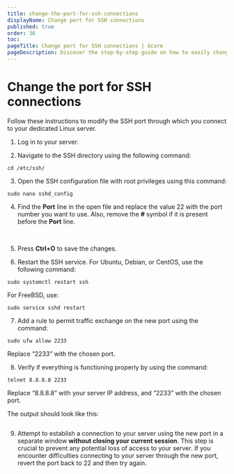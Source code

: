 ```yaml
---
title: change-the-port-for-ssh-connections
displayName: Change port for SSH connections
published: true
order: 36
toc:
pageTitle: Change port for SSH connections | Gcore
pageDescription: Discover the step-by-step guide on how to easily change the port for SSH connections on your Linux server.
---
```


# Change the port for SSH connections

Follow these instructions to modify the SSH port through which you connect to your dedicated Linux server.

1. Log in to your server.

2. Navigate to the SSH directory using the following command:

```
cd /etc/ssh/
```

3. Open the SSH configuration file with root privileges using this command:

```
sudo nano sshd_config
```

4. Find the **Port** line in the open file and replace the value 22 with the port number you want to use. Also, remove the **#** symbol if it is present before the **Port** line.

<media-gallery>

<img src="https://assets.gcore.pro/docs/hosting/virtual-servers/manage/connect/change-the-port-for-ssh-connections/1-port-22.png" alt="">

<img src="https://assets.gcore.pro/docs/hosting/virtual-servers/manage/connect/change-the-port-for-ssh-connections/2-port-2233.png" alt="">

</media-gallery>

5. Press **Ctrl+O** to save the changes.

6. Restart the SSH service.
For Ubuntu, Debian, or CentOS, use the following command:

```
sudo systemctl restart ssh 
```

For FreeBSD, use:

```
sudo service sshd restart
```

7. Add a rule to permit traffic exchange on the new port using the command:

```
sudo ufw allow 2233
```
Replace “2233” with the chosen port.

8. Verify if everything is functioning properly by using the command:

```
telnet 8.8.8.8 2233
```

Replace “8.8.8.8” with your server IP address, and “2233” with the chosen port.

The output should look like this:

<img src="https://assets.gcore.pro/docs/hosting/virtual-servers/manage/connect/change-the-port-for-ssh-connections/3-output.png" alt="">

9. Attempt to establish a connection to your server using the new port in a separate window **without closing your current session**. This step is crucial to prevent any potential loss of access to your server. If you encounter difficulties connecting to your server through the new port, revert the port back to 22 and then try again.
